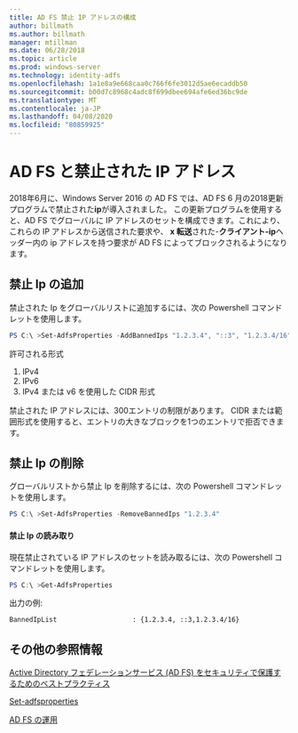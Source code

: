 ```yaml
---
title: AD FS 禁止 IP アドレスの構成
author: billmath
ms.author: billmath
manager: mtillman
ms.date: 06/28/2018
ms.topic: article
ms.prod: windows-server
ms.technology: identity-adfs
ms.openlocfilehash: 1a1e8a9e668caa0c766f6fe3012d5ae6ecaddb50
ms.sourcegitcommit: b00d7c8968c4adc8f699dbee694afe6ed36bc9de
ms.translationtype: MT
ms.contentlocale: ja-JP
ms.lasthandoff: 04/08/2020
ms.locfileid: "80859925"
---
```

# <a name="ad-fs-and-banned-ip-addresses"></a>AD FS と禁止された IP アドレス


2018年6月に、Windows Server 2016 の AD FS では、AD FS 6 月の2018更新プログラムで禁止された**ip**が導入されました。  この更新プログラムを使用すると、AD FS でグローバルに IP アドレスのセットを構成できます。これにより、これらの IP アドレスから送信された要求や、 **x 転送**された-**クライアント-ip**ヘッダー内の ip アドレスを持つ要求が AD FS によってブロックされるようになります。

## <a name="adding-banned-ips"></a>禁止 Ip の追加
禁止された Ip をグローバルリストに追加するには、次の Powershell コマンドレットを使用します。

``` powershell
PS C:\ >Set-AdfsProperties -AddBannedIps "1.2.3.4", "::3", "1.2.3.4/16"
```

許可される形式

1.  IPv4
2.  IPv6
3.  IPv4 または v6 を使用した CIDR 形式

禁止された IP アドレスには、300エントリの制限があります。 CIDR または範囲形式を使用すると、エントリの大きなブロックを1つのエントリで拒否できます。

## <a name="removing-banned-ips"></a>禁止 Ip の削除
グローバルリストから禁止 Ip を削除するには、次の Powershell コマンドレットを使用します。

``` powershell
PS C:\ >Set-AdfsProperties -RemoveBannedIps "1.2.3.4"
```

#### <a name="read-banned-ips"></a>禁止 Ip の読み取り
現在禁止されている IP アドレスのセットを読み取るには、次の Powershell コマンドレットを使用します。

``` powershell
PS C:\ >Get-AdfsProperties 
```

出力の例:

```
BannedIpList                   : {1.2.3.4, ::3,1.2.3.4/16}
```



## <a name="additional-references"></a>その他の参照情報  
[Active Directory フェデレーションサービス (AD FS) をセキュリティで保護するためのベストプラクティス](../../ad-fs/deployment/best-practices-securing-ad-fs.md)

[Set-adfsproperties](https://technet.microsoft.com/itpro/powershell/windows/adfs/set-adfsproperties)

[AD FS の運用](../../ad-fs/AD-FS-2016-Operations.md)
